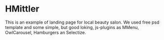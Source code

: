 # HMittler
This is an example of landing page for local beauty salon. We used free psd template and some simple, but good loking, js-plugins as MMenu, OwlCarousel, Hamburgers an Selectize.
